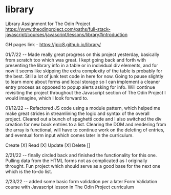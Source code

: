 # library

Library Assignment for The Odin Project
https://www.theodinproject.com/paths/full-stack-javascript/courses/javascript/lessons/library#introduction

GH pages link - https://jpic8.github.io/library/

01/7/22 -- Made really great progress on this project yesterday, basically from scratch too which was great. I kept going back and forth with presenting the library info in a table or in individual div elements, and for now it seems like skipping the extra complexity of the table is probably for the best. Still a lot of junk test code in here for now. Going to pause slightly to learn more about forms and local storage so I can implement a cleaner entry process as opposed to popup alerts asking for info. Will continue revisiting the project throughout the Javascript section of The Odin Project I would imagine, which I look forward to.

01/12/22 -- Refactored JS code using a module pattern, which helped me make great strides in streamlining the logic and syntax of the overall project. Cleared out a bunch of spaghetti code and I also switched the div creation for new book entries to a list. Clearing the DOM and rendering from the array is functional, will have to continue work on the deleting of entries, and eventual form input which comes later in the curriculum.

Create [X]
Read [X]
Update [X]
Delete []

2/21/22 -- finally circled back and finished the functionality for this one. Pulling data from the HTML forms not as complicated as I originally throught. Fun project which should serve as a good base for the next one which is the to-do list.

2/23/22 -- added some basic form validation per a later Form Validation course with Javascript lesson in The Odin Project curriculum
